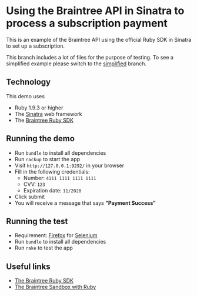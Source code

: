 # Using the Braintree API in Sinatra to process a subscription payment

This is an example of the Braintree API using the official Ruby SDK in Sinatra to set up a subscription.

This branch includes a lot of files for the purpose of testing. To see a simplified example please switch to the [simplified](https://github.com/commercefactory/braintree-subscription-ruby/tree/simplified) branch.

## Technology

This demo uses

* Ruby 1.9.3 or higher
* The [Sinatra](http://www.sinatrarb.com/) web framework
* The [Braintree Ruby SDK](https://www.braintreepayments.com/docs/ruby)

## Running the demo

* Run `bundle` to install all dependencies
* Run `rackup` to start the app
* Visit `http://127.0.0.1:9292/` in your browser
* Fill in the following credentials:
  * Number: `4111 1111 1111 1111`
  * CVV: `123`
  * Expiration date: `11/2020`
* Click submit
* You will receive a message that says __"Payment Success"__

## Running the test

* Requirement: [Firefox](http://getfirefox.com) for [Selenium](http://seleniumhq.org)
* Run `bundle` to install all dependencies
* Run `rake` to test the app

## Useful links

* [The Braintree Ruby SDK](https://www.braintreepayments.com/docs/ruby)
* [The Braintree Sandbox with Ruby](https://www.braintreepayments.com/docs/ruby/reference/sandbox)
